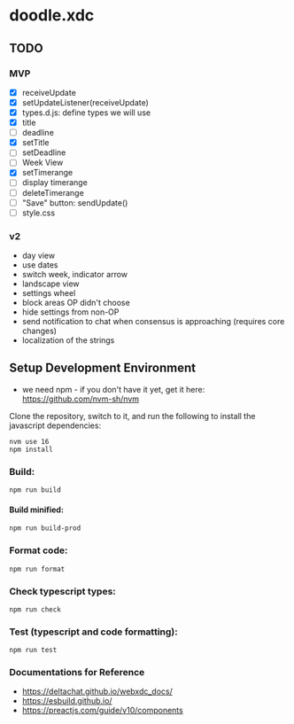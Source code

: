 # doodle.xdc

## TODO

### MVP

- [x] receiveUpdate
- [x] setUpdateListener(receiveUpdate)
- [x] types.d.js: define types we will use
- [x] title
- [ ] deadline
- [x] setTitle
- [ ] setDeadline
- [ ] Week View
- [x] setTimerange
- [ ] display timerange
- [ ] deleteTimerange
- [ ] "Save" button: sendUpdate()
- [ ] style.css

### v2

- day view
- use dates
- switch week, indicator arrow
- landscape view
- settings wheel
- block areas OP didn't choose
- hide settings from non-OP
- send notification to chat when consensus is approaching (requires core changes)
- localization of the strings

## Setup Development Environment

* we need npm - if you don't have it yet, get it here: https://github.com/nvm-sh/nvm

Clone the repository, switch to it, and run the following to install the
javascript dependencies:

```
nvm use 16
npm install
```

### Build:

```
npm run build
```

#### Build minified:

```
npm run build-prod
```

### Format code:

```
npm run format
```

### Check typescript types:

```
npm run check
```

### Test (typescript and code formatting):

```
npm run test
```

### Documentations for Reference

- https://deltachat.github.io/webxdc_docs/
- https://esbuild.github.io/
- https://preactjs.com/guide/v10/components
